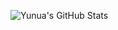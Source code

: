 ![Yunua's GitHub Stats](https://github-readme-stats.vercel.app/api?username=ynsgns&show_icons=true)
